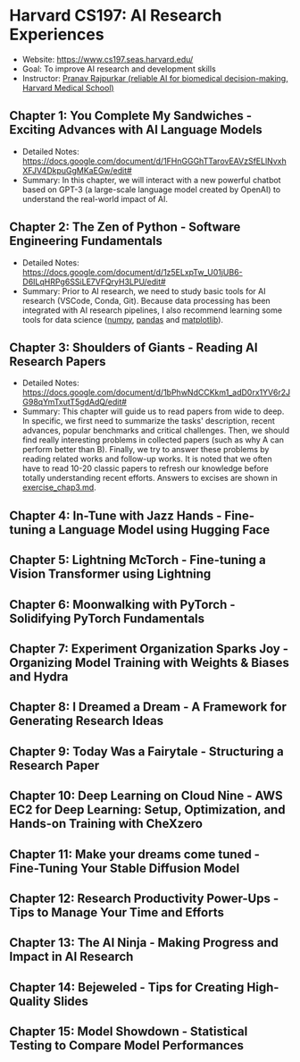 # Harvard CS197: AI Research Experiences
- Website: https://www.cs197.seas.harvard.edu/
- Goal: To improve AI research and development skills
- Instructor: [Pranav Rajpurkar (reliable AI for biomedical decision-making, Harvard Medical School)](https://dbmi.hms.harvard.edu/people/pranav-rajpurkar)
## Chapter 1: You Complete My Sandwiches - Exciting Advances with AI Language Models
- Detailed Notes: https://docs.google.com/document/d/1FHnGGGhTTarovEAVzSfELlNvxhXFJV4DkpuGgMKaEGw/edit# 
- Summary: In this chapter, we will interact with a new powerful chatbot based on GPT-3 (a large-scale language model created by OpenAI) to understand the real-world impact of AI.
## Chapter 2: The Zen of Python - Software Engineering Fundamentals
- Detailed Notes: https://docs.google.com/document/d/1z5ELxpTw_U01jUB6-D6ILqHRPg6SSiLE7VFQryH3LPU/edit# 
- Summary: Prior to AI research, we need to study basic tools for AI research (VSCode, Conda, Git). Because data processing has been integrated with AI research pipelines, I also recommend learning some tools for data science ([numpy](https://numpy.org/), [pandas](https://pandas.pydata.org/) and [matplotlib](https://matplotlib.org/)).
## Chapter 3: Shoulders of Giants - Reading AI Research Papers
- Detailed Notes: https://docs.google.com/document/d/1bPhwNdCCKkm1_adD0rx1YV6r2JG98qYmTxutT5gdAdQ/edit#
- Summary: This chapter will guide us to read papers from wide to deep. In specific, we first need to summarize the tasks' description, recent advances, popular benchmarks and critical challenges. Then, we should find really interesting problems in collected papers (such as why A can perform better than B). Finally, we try to answer these problems by reading related works and follow-up works. It is noted that we often have to read 10-20 classic papers to refresh our knowledge before totally understanding recent efforts.  Answers to excises are shown in [exercise_chap3.md](https://github.com/Jason-cs18/Awesome-DL-Development/blob/main/Course/Harvard_CS197/exercise_chap3.md).
## Chapter 4: In-Tune with Jazz Hands - Fine-tuning a Language Model using Hugging Face
## Chapter 5: Lightning McTorch - Fine-tuning a Vision Transformer using Lightning
## Chapter 6: Moonwalking with PyTorch - Solidifying PyTorch Fundamentals 
## Chapter 7: Experiment Organization Sparks Joy - Organizing Model Training with Weights & Biases and Hydra
## Chapter 8: I Dreamed a Dream - A Framework for Generating Research Ideas
## Chapter 9: Today Was a Fairytale - Structuring a Research Paper
## Chapter 10: Deep Learning on Cloud Nine - AWS EC2 for Deep Learning: Setup, Optimization, and Hands-on Training with CheXzero
## Chapter 11: Make your dreams come tuned - Fine-Tuning Your Stable Diffusion Model
## Chapter 12: Research Productivity Power-Ups - Tips to Manage Your Time and Efforts
## Chapter 13: The AI Ninja - Making Progress and Impact in AI Research
## Chapter 14: Bejeweled - Tips for Creating High-Quality Slides
## Chapter 15: Model Showdown - Statistical Testing to Compare Model Performances   
